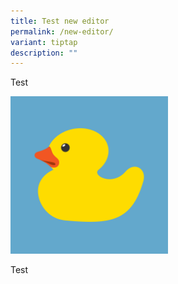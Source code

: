 ```yaml
---
title: Test new editor
permalink: /new-editor/
variant: tiptap
description: ""
---
```

<p>Test</p><a class="isomer-image-wrapper" href="/test"><img style="width: 50%;" height="auto" width="100%" alt="" src="/images/Rubber_g7de116bc3_1280.png"></a>
<p>Test</p>